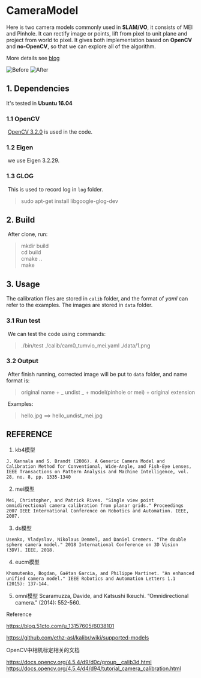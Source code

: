 # CameraModel

Here is two camera models commonly used in **SLAM/VO**, it consists of MEI and Pinhole. It can rectify image or points, lift from pixel to unit plane and project from world to pixel. It gives both implementation based on **OpenCV** and **no-OpenCV**, so that we can explore all of the algorithm.

More details see [blog](https://blog.csdn.net/OKasy/article/details/90665534)

![Before](https://github.com/alalagong/CameraModel/blob/master/data/1.png) ![After](https://github.com/alalagong/CameraModel/blob/master/data/1_undist_pinhole.png)

## 1. Dependencies

It's tested in **Ubuntu 16.04**

### 1.1 OpenCV

​	[OpenCV 3.2.0](https://docs.opencv.org/3.2.0/d2/d75/namespacecv.html) is used in the code.

### 1.2 Eigen

​	we use Eigen 3.2.29.

### 1.3 GLOG

​	This is used to record log in `log` folder.

> sudo apt-get install libgoogle-glog-dev

## 2. Build

​	After clone, run:

> mkdir build  
> cd build  
> cmake ..  
> make 


## 3. Usage
The calibration files are stored in `calib` folder, and the format of *yaml* can refer to the examples.
The images are stored in `data` folder.

### 3.1 Run test
​	We can test the code using commands:

> ./bin/test ./calib/cam0_tumvio_mei.yaml ./data/1.png

### 3.2 Output

​	After finish running, corrected image will be put to `data` folder, and name format is:

> original name + \_ undist \_  + model(pinhole or mei) + original extension

​	Examples: 

> hello.jpg   ==> hello_undist_mei.jpg



## REFERENCE

1. kb4模型
```
J. Kannala and S. Brandt (2006). A Generic Camera Model and Calibration Method for Conventional, Wide-Angle, and Fish-Eye Lenses, IEEE Transactions on Pattern Analysis and Machine Intelligence, vol. 28, no. 8, pp. 1335-1340
```
2. mei模型
```
Mei, Christopher, and Patrick Rives. "Single view point omnidirectional camera calibration from planar grids." Proceedings 2007 IEEE International Conference on Robotics and Automation. IEEE, 2007.
```
3. ds模型
```
Usenko, Vladyslav, Nikolaus Demmel, and Daniel Cremers. "The double sphere camera model." 2018 International Conference on 3D Vision (3DV). IEEE, 2018.
```
4. eucm模型
```
Khomutenko, Bogdan, Gaëtan Garcia, and Philippe Martinet. "An enhanced unified camera model." IEEE Robotics and Automation Letters 1.1 (2015): 137-144.
```

5. omni模型
Scaramuzza, Davide, and Katsushi Ikeuchi. “Omnidirectional camera.” (2014): 552-560.



Reference

https://blog.51cto.com/u_13157605/6038101

https://github.com/ethz-asl/kalibr/wiki/supported-models

OpenCV中相机标定相关的文档

https://docs.opencv.org/4.5.4/d9/d0c/group__calib3d.html
https://docs.opencv.org/4.5.4/d4/d94/tutorial_camera_calibration.html

